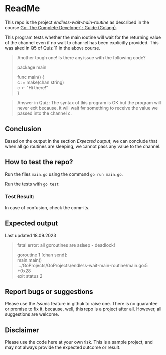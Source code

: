 # ReadMe
This repo is the project *endless-wait-main-routine* as described in the course  [Go: The Complete Developer's Guide (Golang)](https://udemy.com/course/go-the-complete-developers-guide/). 

This program tests whether the main routine will wait for the returning value of the channel even if no wait to channel has been explicitly provided. This was aked in Q5 of Quiz 11 in the above course. 
> Another tough one!  Is there any issue with the following code?  
>
>package main  
>   
>func main() {  
>     c := make(chan string)  
>     c <- "Hi there!"  
>}

>Answer in Quiz: 
The syntax of this program is OK but the program will never exit because, it will wait for something to receive the value we passed into the channel c. 

## Conclusion
Based on the output in the section *Expected output*, we can conclude that when all go routines are sleeping, we cannot pass any value to the channel. 

## How to test the repo?
Run the files `main.go` using the command 
`go run main.go`.   

Run the tests with 
`go test`

### Test Result:


In case of confusion, check the commits. 

## Expected output
Last updated 18.09.2023 
>fatal error: all goroutines are asleep - deadlock!  
>
>goroutine 1 [chan send]:  
>main.main()  
>        .../GoProjects/GoProjects/endless-wait-main-routine/main.go:5 +0x28  
>exit status 2

## Report bugs or suggestions
Please use the *Issues* feature in github to raise one. There is no guarantee or promise to fix it, because, well, this repo is a project after all. However, all suggestions are welcome. 

## Disclaimer
Please use the code here at your own risk. This is a sample project, and may not always provide the expected outcome or result. 
